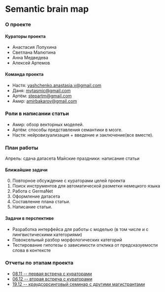 # Semantic brain map

### О проекте

#### Кураторы проекта

- Анастасия Лопухина
- Светлана Малютина
- Анна Медведева
- Алексей Артемов

#### Команда проекта

- Настя:  yashchenko.anastasia.v@gmail.com
- Даня: mytasmic@gmail.com
- Артём: stepartm@gmail.com
- Амир: amirbakarov@gmail.com

### Роли в написании статьи

- Амир: обзор векторных моделей. 
- Артём: способы представления семантики в мозге. 
- Настя: нейровизуализация + введение и заключение(все вместе).

### План работы

Апрель: сдача датасета
Майские праздники: написание статьи

#### Ближайшие задачи

0. Повторное обсуждение с кураторами целей проекта
1. Поиск инструментов для автоматической разметки немецкого языка
2. Работа с GermaNet
3. Оформление датасета
4. Составление плана статьи.
5. Написание статьи.

#### Задачи в перспективе

- Разработка интерфейса для работы с моделью (в том числе и с лингвистическими категориями)
- Повоксельный разбор морфологических категорий
- Тестирование гипотезы о зависимости отклика от предсказуемости слова в контексте

### Отчеты по этапам проекта

* [08.11 -- первая встреча с кураторами](reports/project_reports.md)
* [06.12 -- вторая встреча с кураторами](reports/2017-12-6.md)
* [19.12 -- краудсорсинговый семинар с другими магистрантами](reports/2017-12-19.md)

